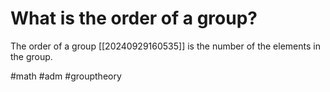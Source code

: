 # What is the order of a group? 
The order of a group [[20240929160535]] is the number of the elements in the group.

#math #adm #grouptheory